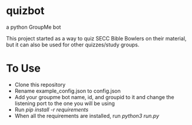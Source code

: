 # quizbot
a python GroupMe bot

This project started as a way to quiz SECC Bible Bowlers on their material, but it can also be used for other quizzes/study groups.

# **To Use**
- Clone this repository
- Rename example_config.json to config.json
- Add your groupme bot name, id, and groupid to it and change the listening port to the one you will be using
- Run *pip install -r requirements*
- When all the requirements are installed, run *python3 run.py*
